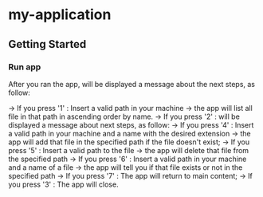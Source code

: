 # my-application

## Getting Started

### Run app

After you ran the app, will be displayed a message about the next steps, as follow:

-> If you press '1' : Insert a valid path in your machine -> the app will list all file in that path in ascending order by name.
-> If you press '2' : will be displayed a message about next steps, as follow:
-> If you press '4' : Insert a valid path in your machine and a name with the desired extension -> the app will add that file in the specified path if the file doesn't exist;
-> If you press '5' : Insert a valid path to the file -> the app will delete that file from the specified path
-> If you press '6' : Insert a valid path in your machine and a name of a file -> the app will tell you if that file exists or not in the specified path
-> If you press '7' : The app will return to main content;
-> If you press '3' : The app will close.
